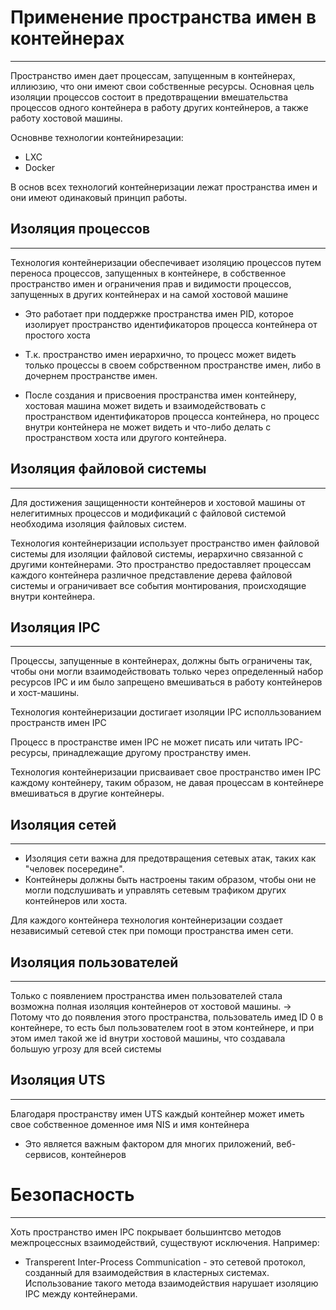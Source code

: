 # Применение пространства имен в контейнерах
---


Пространство имен дает процессам, запущенным в контейнерах, иллиюзию, что они имеют свои собственные ресурсы. Основная цель изоляции процессов состоит  в предотвращении вмешательства процессов одного контейнера в работу других контейнеров, а также работу хостовой машины.

Основнве технологии контейнирезации: 
- LXC
- Docker

В основ всех технологий контейнеризации лежат пространства имен и они имеют одинаковый принцип работы.

## Изоляция процессов
---
Технология контейнеризации обеспечивает изоляцию процессов путем переноса процессов, запущенных в контейнере, в собственное пространство имен и ограничения прав и видимости процессов, запущенных в других контейнерах и на самой хостовой машине
- Это работает при поддержке пространства имен PID, которое изолирует пространство идентификаторов процесса контейнера от простого хоста

- Т.к. пространство имен иерархично, то процесс может видеть только процессы в своем собрственном пространстве имен, либо в дочернем пространстве имен.

- После создания и присвоения пространства имен контейнеру, хостовая машина может видеть и взаимодействовать с пространством идентификаторов процесса контейнера, но процесс внутри контейнера не может видеть и что-либо делать с пространством хоста или другого контейнера.

## Изоляция файловой системы
---
Для достижения защищенности контейнеров и хостовой машины от нелегитимных процессов и модификаций с файловой системой необходима изоляция файловых систем.

Технология контейнеризации использует пространство имен файловой системы для изоляции файловой системы, иерархично связанной с другими контейнерами. Это пространство предоставляет процессам каждого контейнера различное представление дерева файловой системы и ограничивает все события монтирования, происходящие внутри контейнера.


## Изоляция IPC
---
Процессы, запущенные в контейнерах, должны быть ограничены так, чтобы они могли взаимодействовать только через определенный набор ресурсов IPC и им было запрещено вмешиваться в работу контейнеров и хост-машины.

Технология контейнеризации достигает изоляции IPC исполльзованием пространств имен IPC

Процесс в пространстве имен IPC не может писать или читать IPC-ресурсы, принадлежащие другому пространству имен.

Технология контейнеризации присваивает свое пространство имен IPC каждому контейнеру, таким образом, не давая процессам в контейнере вмешиваться в другие контейнеры.

## Изоляция сетей
---
- Изоляция сети важна для предотвращения сетевых атак, таких как "человек посередине". 
- Контейнеры должны быть настроены таким образом, чтобы они не могли подслушивать и управлять сетевым трафиком других контейнеров или хоста.

Для каждого контейнера технология контейнеризации создает независимый сетевой стек при помощи пространства имен сети.

## Изоляция пользователей
---
Только с появлением пространства имен пользователей стала возможна полная изоляция контейнеров от хостовой машины.
-> Потому что до появления этого пространства, пользователь имед ID 0 в контейнере, то есть был пользователем root в этом контейнере, и при этом имел такой же id внутри хостовой машины, что создавала большую угрозу для всей системы

## Изоляция UTS
---
Благодаря пространству имен UTS каждый контейнер может иметь свое собственное доменное имя NIS и имя контейнера
- Это является важным фактором для многих приложений, веб-сервисов, контейнеров

# Безопасность
---
Хоть пространство имен IPC покрывает большинтсво методов межпроцессных взаимодействий, существуют исключения.
Например: 
- Transperent Inter-Process Communication - это сетевой протокол, созданный для взаимодействия в кластерных системах. Использование такого метода взаимодействия нарушает изоляцию IPC между контейнерами.
